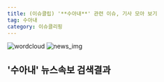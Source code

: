 ```yaml
---
title: (이슈클립) '**수아내**' 관련 이슈, 기사 모아 보기
tag: 수아내
category: 이슈클리핑
---
```

![wordcloud](https://s3.ap-northeast-2.amazonaws.com/lyrics101-wordcloud/2018-09-27-1537975001.png)
![news_img](https://user-images.githubusercontent.com/42597476/44507050-1206f400-a6e4-11e8-8d98-7ffbfebb353f.png)
## **'**수아내**'** 뉴스속보 검색결과


